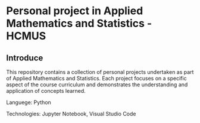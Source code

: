 # Personal project in Applied Mathematics and Statistics - HCMUS

## Introduce

This repository contains a collection of personal projects undertaken as part of Applied Mathematics and Statistics. Each project focuses on a specific aspect of the course curriculum and demonstrates the understanding and application of concepts learned.

Languege: Python

Technologies: Jupyter Notebook, Visual Studio Code

